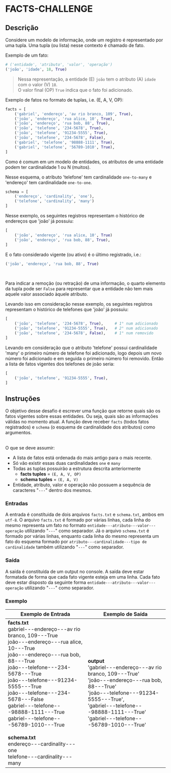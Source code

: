 # FACTS-CHALLENGE

## Descrição

Considere um modelo de informação, onde um registro é representado por uma tupla.
Uma tupla (ou lista) nesse contexto é chamado de fato.

Exemplo de um fato:

```python
# ('entidade', 'atributo', 'valor', 'operação')
('joão', 'idade', 18, True)
```

> Nessa representação, a entidade (E) `joão` tem o atributo (A) `idade` com o valor (V) `18`.<br>
> O valor final (OP) `True` indica que o fato foi adicionado.

Exemplo de fatos no formato de tuplas, i.e. (E, A, V, OP):

```python
facts = [
    ('gabriel', 'endereço', 'av rio branco, 109', True),
    ('joão', 'endereço', 'rua alice, 10', True),
    ('joão', 'endereço', 'rua bob, 88', True),
    ('joão', 'telefone', '234-5678', True),
    ('joão', 'telefone', '91234-5555', True),
    ('joão', 'telefone', '234-5678', False),
    ('gabriel', 'telefone', '98888-1111', True),
    ('gabriel', 'telefone', '56789-1010', True),
]
```

Como é comum em um modelo de entidades, os atributos de uma entidade podem ter cardinalidade 1 ou N (muitos).

Nesse esquema, o atributo 'telefone' tem cardinalidade `one-to-many` e 'endereço' tem cardinalidade `one-to-one`.

```python
schema = [
    ('endereço', 'cardinality', 'one'),
    ('telefone', 'cardinality', 'many')
]
```

Nesse exemplo, os seguintes registros representam o histórico de endereços que 'joão' já possuiu:

```python
[
    ('joão', 'endereço', 'rua alice, 10', True)
    ('joão', 'endereço', 'rua bob, 88', True),
]
```

E o fato considerado vigente (ou ativo) é o último registrado, i.e.:

```python
('joão', 'endereço', 'rua bob, 88', True)
```

<br>

Para indicar a remoção (ou retração) de uma informação, o quarto elemento da tupla pode ser `False` para representar que a entidade não tem mais aquele valor associado àquele atributo.

Levando isso em consideração nesse exemplo, os seguintes registros representam o histórico de telefones que 'joão' já possuiu:

```python
[
    ('joão', 'telefone', '234-5678', True),     # 1° num adicionado
    ('joão', 'telefone', '91234-5555', True),   # 2° num adicionado
    ('joão', 'telefone', '234-5678', False),    # 1° num removido
]
```

Levando em consideração que o atributo 'telefone' possui cardinalidade 'many' o primeiro número de telefone foi adicionado, logo depois um novo número foi adicionado e em seguida o primeiro número foi removido. Então a lista de fatos vigentes dos telefones de joão seria:

```python
[
    ('joão', 'telefone', '91234-5555', True),
]
```

## Instruções

O objetivo desse desafio é escrever uma função que retorne quais são os fatos vigentes sobre essas entidades.
Ou seja, quais são as informações válidas no momento atual.
A função deve receber `facts` (todos fatos registrados) e `schema` (o esquema de cardinalidade dos atributos) como argumentos.
<br>
<br>

O que se deve assumir:

- A lista de fatos está ordenada do mais antigo para o mais recente.
- Só vão existir essas duas cardinalidades `one` e `many`
- Todas as tuplas possuirão a estrutura descrita anteriormente
  - **facts tuples** = `(E, A, V, OP)`
  - **schema tuples** = `(E, A, V)`
- Entidade, atributo, valor e operação não possuem a sequência de caracteres "`---`" dentro dos mesmos.

### Entradas

A entrada é constítuida de dois arquivos `facts.txt` e `schema.txt`, ambos em `utf-8`. O arquivo `facts.txt` é formado por várias linhas, cada linha do mesmo representa um fato no formato `entidade---atributo---valor---operação` utilizando "`---`" como separador. Já o arquivo `schema.txt` é formado por várias linhas, enquanto cada linha do mesmo representa um fato do esquema formado por `atributo---cardinalidade---tipo de cardinalidade` também utilizando "`---`" como separador.

### Saída

A saída é constituída de um output no console. A saída deve estar formatada de forma que cada fato vigente esteja em uma linha. Cada fato deve estar disposto da seguinte forma `entidade---atributo---valor---operação` utilizando "`---`" como separador.

### Exemplo

| Exemplo de Entrada                                                                                                                                                                                                                                                                                                                                                                                                                             | Exemplo de Saída                                                                                                                                                                                                                                                                                                                                                                                |
| ---------------------------------------------------------------------------------------------------------------------------------------------------------------------------------------------------------------------------------------------------------------------------------------------------------------------------------------------------------------------------------------------------------------------------------------------- | ----------------------------------------------------------------------------------------------------------------------------------------------------------------------------------------------------------------------------------------------------------------------------------------------------------------------------------------------------------------------------------------------- |
| **facts.txt**<br>gabriel---endereço---av rio branco, 109---True<br>joão---endereço---rua alice, 10---True<br>joão---endereço---rua bob, 88---True<br>joão---telefone---234-5678---True<br>joão---telefone---91234-5555---True<br>joão---telefone---234-5678---False<br>gabriel---telefone---98888-1111---True<br>gabriel---telefone---56789-1010---True<br><br>**schema.txt**<br>endereço---cardinality---one<br>telefone---cardinality---many | **output**<br>'gabriel---endereço---av rio branco, 109---True'<br>'joão---endereço---rua bob, 88---True'<br>'joão---telefone---91234-5555---True',<br>'gabriel---telefone---98888-1111---True'<br>'gabriel---telefone---56789-1010---True'<br> |
